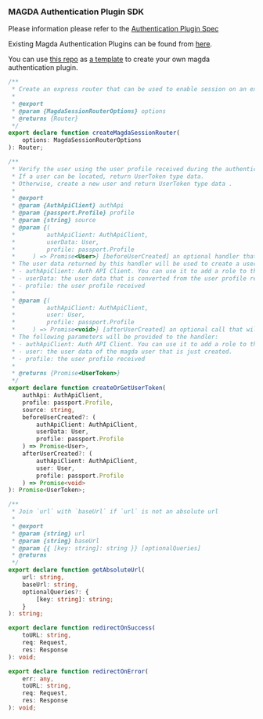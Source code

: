 ### MAGDA Authentication Plugin SDK

Please information please refer to the [Authentication Plugin Spec](https://github.com/magda-io/magda/blob/master/docs/docs/authentication-plugin-spec.md)

Existing Magda Authentication Plugins can be found from [here](https://github.com/magda-io?q=magda-auth).

You can use [this repo](https://github.com/magda-io/magda-auth-template) as [a template](https://docs.github.com/en/free-pro-team@latest/github/creating-cloning-and-archiving-repositories/creating-a-repository-from-a-template) to create your own magda authentication plugin.

```typescript
/**
 * Create an express router that can be used to enable session on an express application.
 *
 * @export
 * @param {MagdaSessionRouterOptions} options
 * @returns {Router}
 */
export declare function createMagdaSessionRouter(
    options: MagdaSessionRouterOptions
): Router;

/**
 * Verify the user using the user profile received during the authentication.
 * If a user can be located, return UserToken type data.
 * Otherwise, create a new user and return UserToken type data .
 *
 * @export
 * @param {AuthApiClient} authApi
 * @param {passport.Profile} profile
 * @param {string} source
 * @param {(
 *         authApiClient: AuthApiClient,
 *         userData: User,
 *         profile: passport.Profile
 *     ) => Promise<User>} [beforeUserCreated] an optional handler that will be called just before a user is created.
 * The user data returned by this handler will be used to create a user record. The following parameters will be provided to the handler:
 * - authApiClient: Auth API Client. You can use it to add a role to the user.
 * - userData: the user data that is converted from the user profile received using the default conversion logic.
 * - profile: the user profile received
 *
 * @param {(
 *         authApiClient: AuthApiClient,
 *         user: User,
 *         profile: passport.Profile
 *     ) => Promise<void>} [afterUserCreated] an optional call that will be called when a user has just been created.
 * The following parameters will be provided to the handler:
 * - authApiClient: Auth API Client. You can use it to add a role to the user.
 * - user: the user data of the magda user that is just created.
 * - profile: the user profile received
 *
 * @returns {Promise<UserToken>}
 */
export declare function createOrGetUserToken(
    authApi: AuthApiClient,
    profile: passport.Profile,
    source: string,
    beforeUserCreated?: (
        authApiClient: AuthApiClient,
        userData: User,
        profile: passport.Profile
    ) => Promise<User>,
    afterUserCreated?: (
        authApiClient: AuthApiClient,
        user: User,
        profile: passport.Profile
    ) => Promise<void>
): Promise<UserToken>;

/**
 * Join `url` with `baseUrl` if `url` is not an absolute url
 *
 * @export
 * @param {string} url
 * @param {string} baseUrl
 * @param {{ [key: string]: string }} [optionalQueries]
 * @returns
 */
export declare function getAbsoluteUrl(
    url: string,
    baseUrl: string,
    optionalQueries?: {
        [key: string]: string;
    }
): string;

export declare function redirectOnSuccess(
    toURL: string,
    req: Request,
    res: Response
): void;

export declare function redirectOnError(
    err: any,
    toURL: string,
    req: Request,
    res: Response
): void;
```
